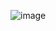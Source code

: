![image](https://user-images.githubusercontent.com/11422365/148033019-74b7ba96-97b0-4065-bd19-c1d5fcb5655e.png)
